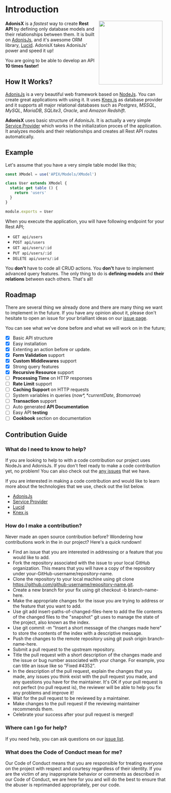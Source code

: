 # Introduction

<img src="/logo.png" height="200" style="float: right; margin-left: 10px; margin-right: 10px;" />

**AdonisX** is a *fastest* way to create **Rest API** by defining only database models and their relationships between them. It is built on [AdonisJs](https://adonisjs.com), and it's awesome ORM library, [Lucid](https://adonisjs.com/docs/4.1/lucid). AdonisX takes AdonisJs' power and speed it up!

You are going to be able to develop an API **10 times faster!**

## How It Works?

[AdonisJs](https://adonisjs.com) is a very beautiful web framework based on [NodeJs](https://nodejs.org). You can create great applications with using it. It uses [Knex.js](http://knexjs.org/) as database provider and it supports all major relational databases such as *Postgres*, *MSSQL*, *MySQL*, *MariaDB*, *SQLite3*, *Oracle*, and *Amazon Redshift*.

**AdonisX** uses basic structure of *AdonisJs*. It is actually a very simple [Service Provider](https://adonisjs.com/docs/4.1/service-providers) which works in the initialization proces of the application. It analyzes models and their relationships and creates all Rest API routes automatically.

## Example

Let's assume that you have a very simple table model like this;

```js
const XModel = use('APIX/Models/XModel')

class User extends XModel {
  static get table () {
    return 'users'
  }
}

module.exports = User
```

When you execute the application, you will have following endpoint for your Rest API;

- `GET api/users`
- `POST api/users`
- `GET api/users/:id`
- `PUT api/users/:id`
- `DELETE api/users/:id`

You **don't** have to code all CRUD actions. You **don't** have to implement advanced query features. The only thing to do is **defining models** and **their relations** between each others. That's all! <Emoji code="1f389"></Emoji>

## Roadmap

There are several thing we already done and there are many thing we want to implement in the future. If you have any opinion about it, please don't hesitate to open an issue for your brialliant ideas on our [issue page](https://github.com/adonisx/adonisx/issues).

You can see what we've done before and what we will work on in the future;

- [x] Basic API structure
- [x] Easy installation
- [x] Extenting an action before or update.
- [x] **Form Validation** support
- [x] **Custom Middlewares** support
- [x] Strong query features
- [x] **Recursive Resource** support
- [ ] **Processing Time** on HTTP responses
- [ ] **Rate Limit** support
- [ ] **Caching Support** on HTTP requests
- [ ] System variables in queries (*$now*, *$currentDate*, *$tomorrow*)
- [ ] **Transaction** support
- [ ] Auto generated **API Documentation**
- [ ] Easy API **testing**
- [ ] **Cookbook** section on documentation

## Contribution Guide

### What do I need to know to help?

If you are looking to help to with a code contribution our project uses NodeJs and AdonisJs. If you don't feel ready to make a code contribution yet, no problem! You can also check out the [any issues](https://github.com/adonisx/adonisx/issues) that we have.

If you are interested in making a code contribution and would like to learn more about the technologies that we use, check out the list below.

- [AdonisJs](https://adonisjs.com/docs/4.1/installation)
- [Service Provider](https://adonisjs.com/docs/4.1/service-providers)
- [Lucid](https://adonisjs.com/docs/4.1/lucid)
- [Knex.js](http://knexjs.org/)

### How do I make a contribution?

Never made an open source contribution before? Wondering how contributions work in the in our project? Here's a quick rundown!

- Find an issue that you are interested in addressing or a feature that you would like to add.
- Fork the repository associated with the issue to your local GitHub organization. This means that you will have a copy of the repository under your-GitHub-username/repository-name.
- Clone the repository to your local machine using git clone https://github.com/github-username/repository-name.git.
- Create a new branch for your fix using git checkout -b branch-name-here.
- Make the appropriate changes for the issue you are trying to address or the feature that you want to add.
- Use git add insert-paths-of-changed-files-here to add the file contents of the changed files to the "snapshot" git uses to manage the state of the project, also known as the index.
- Use git commit -m "Insert a short message of the changes made here" to store the contents of the index with a descriptive message.
- Push the changes to the remote repository using git push origin branch-name-here.
- Submit a pull request to the upstream repository.
- Title the pull request with a short description of the changes made and the issue or bug number associated with your change. For example, you can title an issue like so "Fixed #4352".
- In the description of the pull request, explain the changes that you made, any issues you think exist with the pull request you made, and any questions you have for the maintainer. It's OK if your pull request is not perfect (no pull request is), the reviewer will be able to help you fix any problems and improve it!
- Wait for the pull request to be reviewed by a maintainer.
- Make changes to the pull request if the reviewing maintainer recommends them.
- Celebrate your success after your pull request is merged!

### Where can I go for help?

If you need help, you can ask questions on our [issue list](https://github.com/adonisx/adonisx/issues).

### What does the Code of Conduct mean for me?

Our Code of Conduct means that you are responsible for treating everyone on the project with respect and courtesy regardless of their identity. If you are the victim of any inappropriate behavior or comments as described in our Code of Conduct, we are here for you and will do the best to ensure that the abuser is reprimanded appropriately, per our code.

<style>
.contains-task-list LI
{
  list-style-type: none;
}
</style>